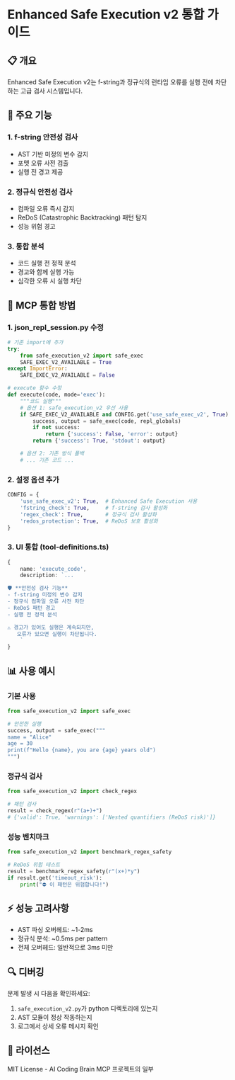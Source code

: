 # Enhanced Safe Execution v2 통합 가이드

## 📋 개요

Enhanced Safe Execution v2는 f-string과 정규식의 런타임 오류를 실행 전에 차단하는 고급 검사 시스템입니다.

## 🚀 주요 기능

### 1. f-string 안전성 검사
- AST 기반 미정의 변수 감지
- 포맷 오류 사전 검출
- 실행 전 경고 제공

### 2. 정규식 안전성 검사
- 컴파일 오류 즉시 감지
- ReDoS (Catastrophic Backtracking) 패턴 탐지
- 성능 위험 경고

### 3. 통합 분석
- 코드 실행 전 정적 분석
- 경고와 함께 실행 가능
- 심각한 오류 시 실행 차단

## 🔧 MCP 통합 방법

### 1. json_repl_session.py 수정

```python
# 기존 import에 추가
try:
    from safe_execution_v2 import safe_exec
    SAFE_EXEC_V2_AVAILABLE = True
except ImportError:
    SAFE_EXEC_V2_AVAILABLE = False

# execute 함수 수정
def execute(code, mode='exec'):
    """코드 실행"""
    # 옵션 1: safe_execution_v2 우선 사용
    if SAFE_EXEC_V2_AVAILABLE and CONFIG.get('use_safe_exec_v2', True):
        success, output = safe_exec(code, repl_globals)
        if not success:
            return {'success': False, 'error': output}
        return {'success': True, 'stdout': output}

    # 옵션 2: 기존 방식 폴백
    # ... 기존 코드 ...
```

### 2. 설정 옵션 추가

```python
CONFIG = {
    'use_safe_exec_v2': True,  # Enhanced Safe Execution 사용
    'fstring_check': True,     # f-string 검사 활성화
    'regex_check': True,       # 정규식 검사 활성화
    'redos_protection': True,  # ReDoS 보호 활성화
}
```

### 3. UI 통합 (tool-definitions.ts)

```typescript
{
    name: 'execute_code',
    description: `...

🛡️ **안전성 검사 기능**
- f-string 미정의 변수 감지
- 정규식 컴파일 오류 사전 차단
- ReDoS 패턴 경고
- 실행 전 정적 분석

⚠️ 경고가 있어도 실행은 계속되지만, 
   오류가 있으면 실행이 차단됩니다.
    `
}
```

## 📊 사용 예시

### 기본 사용

```python
from safe_execution_v2 import safe_exec

# 안전한 실행
success, output = safe_exec("""
name = "Alice"
age = 30
print(f"Hello {name}, you are {age} years old")
""")
```

### 정규식 검사

```python
from safe_execution_v2 import check_regex

# 패턴 검사
result = check_regex(r"(a+)+")
# {'valid': True, 'warnings': ['Nested quantifiers (ReDoS risk)']}
```

### 성능 벤치마크

```python
from safe_execution_v2 import benchmark_regex_safety

# ReDoS 위험 테스트
result = benchmark_regex_safety(r"(x+)*y")
if result.get('timeout_risk'):
    print("⛔ 이 패턴은 위험합니다!")
```

## ⚡ 성능 고려사항

- AST 파싱 오버헤드: ~1-2ms
- 정규식 분석: ~0.5ms per pattern
- 전체 오버헤드: 일반적으로 3ms 미만

## 🔍 디버깅

문제 발생 시 다음을 확인하세요:

1. `safe_execution_v2.py`가 python 디렉토리에 있는지
2. AST 모듈이 정상 작동하는지
3. 로그에서 상세 오류 메시지 확인

## 📝 라이선스

MIT License - AI Coding Brain MCP 프로젝트의 일부
